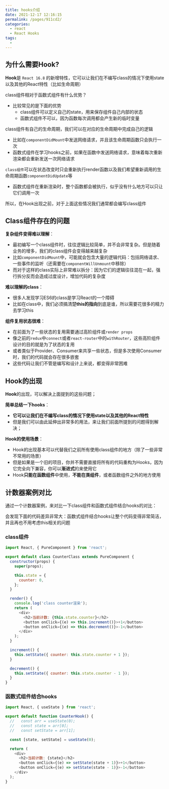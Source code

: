 ```yaml
---
title: hooks介绍
date: 2021-12-17 12:16:15
permalink: /pages/911cd2/
categories:
  - react
  - React Hooks
tags:
  - 
---
```

## 为什么需要Hook?

**Hook**是 `React 16.8` 的新增特性，它可以让我们在不编写class的情况下使用state以及其他的React特性（比如生命周期）

class组件相对于函数式组件有什么优势？
<!-- more -->
- 比较常见的是下面的优势
  - class组件可以定义自己的state，用来保存组件自己内部的状态
  - 函数式组件不可以，因为函数每次调用都会产生新的临时变量

class组件有自己的生命周期，我们可以在对应的生命周期中完成自己的逻辑

- 比如在`componentDidMount`中发送网络请求，并且该生命周期函数只会执行一次
- 函数式组件在学习hooks之前，如果在函数中发送网络请求，意味着每次重新渲染都会重新发送一次网络请求

`class组件`可以在状态改变时只会重新执行render函数以及我们希望重新调用的生命周期函数`componentDidUpdate`等

- 函数式组件在重新渲染时，整个函数都会被执行，似乎没有什么地方可以只让它们调用一次

所以，在Hook出现之前，对于上面这些情况我们通常都会编写class组件

## Class组件存在的问题

**复杂组件变得难以理解**：

- 最初编写一个class组件时，往往逻辑比较简单，并不会非常复杂。但是随着业务的增多，我们的class组件会变得越来越复杂
- 比如`componentDidMount`中，可能就会包含大量的逻辑代码：包括网络请求、一些事件的监听（还需要在`componentWillUnmount`中移除）
- 而对于这样的class实际上非常难以拆分：因为它们的逻辑往往混在一起，强行拆分反而会造成过度设计，增加代码的复杂度

**难以理解的class**：

- 很多人发现学习ES6的class是学习React的一个障碍
- 比如在class中，我们必须搞清楚**this的指向**到底是谁，所以需要花很多的精力去学习this

**组件复用状态很难**：

- 在前面为了一些状态的复用需要通过高阶组件或`render props`
- 像之前的`redux`中`connect`或者`react-router`中的`withRouter`，这些高阶组件设计的目的就是为了状态的复用
- 或者类似于Provider、Consumer来共享一些状态，但是多次使用Consumer时，我们的代码就会存在很多嵌套
- 这些代码让我们不管是编写和设计上来说，都变得非常困难

## Hook的出现

**Hook**的出现，可以解决上面提到的这些问题；

**简单总结一下hooks**：

- **它可以让我们在不编写class的情况下使用state以及其他的React特性**
- 但是我们可以由此延伸出非常多的用法，来让我们前面所提到的问题得到解决；

**Hook的使用场景**：

- Hook的出现基本可以代替我们之前所有使用class组件的地方（除了一些非常不常用的场景）
- 但是如果是一个旧的项目，你并不需要直接将所有的代码重构为Hooks，因为它完全向下兼容，你可以**渐进式**的来使用它
- Hook**只能在函数组件**中使用，**不能在类组件**，或者函数组件之外的地方使用

## 计数器案例对比

通过一个计数器案例，来对比一下class组件和函数式组件结合hooks的对比：

会发现下面的代码差异非常大：函数式组件结合hooks让整个代码变得非常简洁，并且再也不用考虑this相关的问题

### class组件

```js
import React, { PureComponent } from 'react';

export default class CounterClass extends PureComponent {
  constructor(props) {
    super(props);

    this.state = {
      counter: 0,
    };
  }

  render() {
    console.log('class counter渲染');
    return (
      <div>
        <h2>当前计数: {this.state.counter}</h2>
        <button onClick={(e) => this.increment()}>+1</button>
        <button onClick={(e) => this.decrement()}>-1</button>
      </div>
    );
  }

  increment() {
    this.setState({ counter: this.state.counter + 1 });
  }

  decrement() {
    this.setState({ counter: this.state.counter - 1 });
  }
}
```

### 函数式组件结合hooks

```js
import React, { useState } from 'react';

export default function CounterHook() {
  //   const arr = useState(0);
  //   const state = arr[0];
  //   const setState = arr[1];

  const [state, setState] = useState(0);

  return (
    <div>
      <h2>当前计数: {state}</h2>
      <button onClick={(e) => setState(state + 1)}>+1</button>
      <button onClick={(e) => setState(state - 1)}>-1</button>
    </div>
  );
}
```